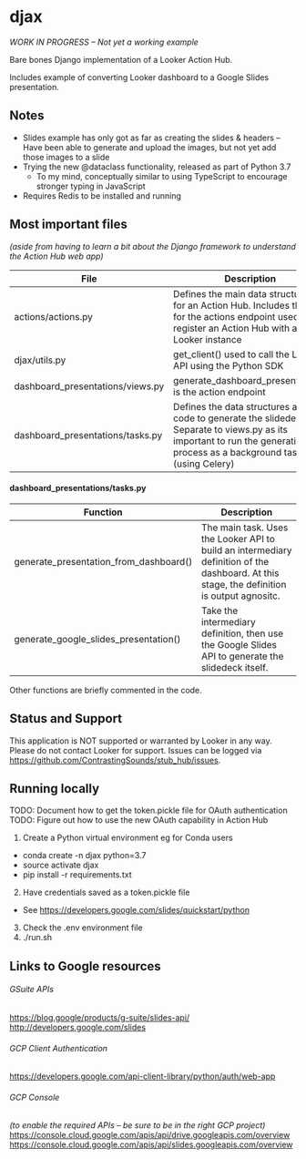 # djax

_WORK IN PROGRESS – Not yet a working example_

Bare bones Django implementation of a Looker Action Hub.

Includes example of converting Looker dashboard to a Google Slides presentation.

## Notes
- Slides example has only got as far as creating the slides & headers
– Have been able to generate and upload the images, but not yet add those images to a slide
- Trying the new @dataclass functionality, released as part of Python 3.7
  - To my mind, conceptually similar to using TypeScript to encourage stronger typing in JavaScript
- Requires Redis to be installed and running

## Most important files 
_(aside from having to learn a bit about the Django framework to understand the Action Hub web app)_

| File               | Description |
|--------------------|-------------|
| actions/actions.py | Defines the main data structures for an Action Hub. Includes the data for the actions endpoint used to register an Action Hub with a Looker instance |
| djax/utils.py      | get_client() used to call the Looker API using the Python SDK |
| dashboard_presentations/views.py | generate_dashboard_presentation() is the action endpoint |
| dashboard_presentations/tasks.py | Defines the data structures and code to generate the slidedeck. Separate to views.py as its important to run the generation process as a background task (using Celery) |

#### dashboard_presentations/tasks.py

| Function           | Description         |
|--------------------|---------------------|
| generate_presentation_from_dashboard() | The main task. Uses the Looker API to build an intermediary definition of the dashboard. At this stage, the definition is output agnositc. |
| generate_google_slides_presentation() | Take the intermediary definition, then use the Google Slides API to generate the slidedeck itself. |

Other functions are briefly commented in the code.


## Status and Support

This application is NOT supported or warranted by Looker in any way. Please do not contact Looker for support. Issues can be 
logged via https://github.com/ContrastingSounds/stub_hub/issues.

## Running locally

TODO: Document how to get the token.pickle file for OAuth authentication
TODO: Figure out how to use the new OAuth capability in Action Hub

1. Create a Python virtual environment eg for Conda users
- conda create -n djax python=3.7
- source activate djax
- pip install -r requirements.txt
2. Have credentials saved as a token.pickle file
- See https://developers.google.com/slides/quickstart/python
3. Check the .env environment file
4. ./run.sh

## Links to Google resources

###### GSuite APIs
https://blog.google/products/g-suite/slides-api/
http://developers.google.com/slides

###### GCP Client Authentication
https://developers.google.com/api-client-library/python/auth/web-app

###### GCP Console 
_(to enable the required APIs – be sure to be in the right GCP project)_
https://console.cloud.google.com/apis/api/drive.googleapis.com/overview
https://console.cloud.google.com/apis/api/slides.googleapis.com/overview
